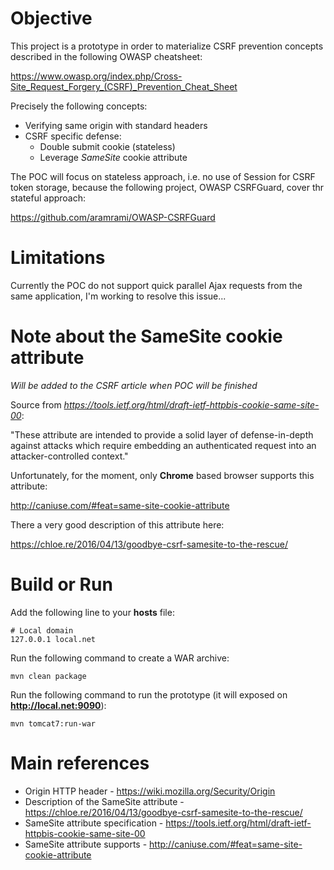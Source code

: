 # Objective

This project is a prototype in order to materialize CSRF prevention concepts described in the following OWASP cheatsheet:

https://www.owasp.org/index.php/Cross-Site_Request_Forgery_(CSRF)_Prevention_Cheat_Sheet

Precisely the following concepts:
* Verifying same origin with standard headers
* CSRF specific defense:
    * Double submit cookie (stateless)
    * Leverage *SameSite* cookie attribute

The POC will focus on stateless approach, i.e. no use of Session for CSRF token storage, because the following project, OWASP CSRFGuard, cover thr stateful approach:

https://github.com/aramrami/OWASP-CSRFGuard

# Limitations

Currently the POC do not support quick parallel Ajax requests from the same application, I'm working to resolve this issue...


# Note about the SameSite cookie attribute

*Will be added to the CSRF article when POC will be finished*

Source from *https://tools.ietf.org/html/draft-ietf-httpbis-cookie-same-site-00*:

"These attribute are intended to provide a solid layer of defense-in-depth against attacks which require embedding an authenticated request into an attacker-controlled context."

Unfortunately, for the moment, only **Chrome** based browser supports this attribute:

http://caniuse.com/#feat=same-site-cookie-attribute
 
There a very good description of this attribute here:

https://chloe.re/2016/04/13/goodbye-csrf-samesite-to-the-rescue/


# Build or Run

Add the following line to your **hosts** file:

```
# Local domain
127.0.0.1 local.net
```

Run the following command to create a WAR archive:
```
mvn clean package
```

Run the following command to run the prototype (it will exposed on **http://local.net:9090**):
```
mvn tomcat7:run-war
```

# Main references

* Origin HTTP header - https://wiki.mozilla.org/Security/Origin
* Description of the SameSite attribute - https://chloe.re/2016/04/13/goodbye-csrf-samesite-to-the-rescue/
* SameSite attribute specification - https://tools.ietf.org/html/draft-ietf-httpbis-cookie-same-site-00
* SameSite attribute supports - http://caniuse.com/#feat=same-site-cookie-attribute
